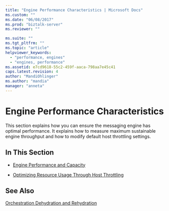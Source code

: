 ```yaml
---
title: "Engine Performance Characteristics | Microsoft Docs"
ms.custom: ""
ms.date: "06/08/2017"
ms.prod: "biztalk-server"
ms.reviewer: ""

ms.suite: ""
ms.tgt_pltfrm: ""
ms.topic: "article"
helpviewer_keywords: 
  - "performance, engines"
  - "engines, performance"
ms.assetid: e7cd9618-55c2-459f-aaca-798aa7e45c41
caps.latest.revision: 4
author: "MandiOhlinger"
ms.author: "mandia"
manager: "anneta"
---
```

# Engine Performance Characteristics
This section explains how you can ensure the messaging engine has optimal performance. It explains how to measure maximum sustainable engine throughput and how to modify default host throttling settings.  
  
## In This Section  
  
-   [Engine Performance and Capacity](../core/engine-performance-and-capacity.md)  
  
-   [Optimizing Resource Usage Through Host Throttling](../core/optimizing-resource-usage-through-host-throttling.md)  
  
## See Also  
 [Orchestration Dehydration and Rehydration](../core/orchestration-dehydration-and-rehydration.md)